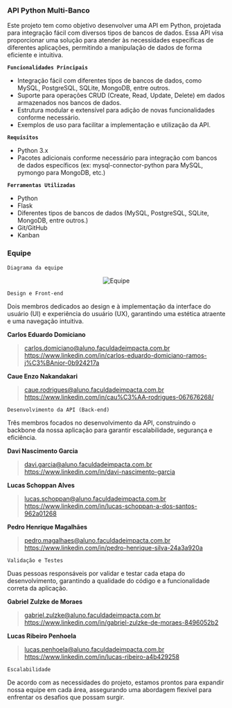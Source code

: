 ### **API Python Multi-Banco**

Este projeto tem como objetivo desenvolver uma API em Python, projetada para integração fácil com diversos tipos de bancos de dados. Essa API visa proporcionar uma solução para atender às necessidades específicas de diferentes aplicações, permitindo a manipulação de dados de forma eficiente e intuitiva.

**`Funcionalidades Principais`**

- Integração fácil com diferentes tipos de bancos de dados, como MySQL, PostgreSQL, SQLite, MongoDB, entre outros.
- Suporte para operações CRUD (Create, Read, Update, Delete) em dados armazenados nos bancos de dados.
- Estrutura modular e extensível para adição de novas funcionalidades conforme necessário.
- Exemplos de uso para facilitar a implementação e utilização da API.

**`Requisitos`**

- Python 3.x
- Pacotes adicionais conforme necessário para integração com bancos de dados específicos (ex: mysql-connector-python para MySQL, pymongo para MongoDB, etc.)

**`Ferramentas Utilizadas`**

- Python
- Flask
- Diferentes tipos de bancos de dados (MySQL, PostgreSQL, SQLite, MongoDB, entre outros.)
- Git/GitHub
- Kanban

### **Equipe**
`Diagrama da equipe`

<div align="center">
<img src="https://github.com/pedrxhenriq/API-Multi-Banco/assets/130767590/36f255ce-6550-4c9f-b391-6647e8a8a039" alt="Equipe" />
</div>

`Design e Front-end`

Dois membros dedicados ao design e à implementação da interface do usuário (UI) e experiência do usuário (UX), garantindo uma estética atraente e uma navegação intuitiva.

**Carlos Eduardo Domiciano** 

>carlos.domiciano@aluno.faculdadeimpacta.com.br
><br>
>https://www.linkedin.com/in/carlos-eduardo-domiciano-ramos-j%C3%BAnior-0b924217a

**Caue Enzo Nakandakari**

>caue.rodrigues@aluno.faculdadeimpacta.com.br
><br>
>https://www.linkedin.com/in/cau%C3%AA-rodrigues-067676268/

`Desenvolvimento da API (Back-end)`

Três membros focados no desenvolvimento da API, construindo o backbone da nossa aplicação para garantir escalabilidade, segurança e eficiência.

**Davi Nascimento Garcia**

>davi.garcia@aluno.faculdadeimpacta.com.br
><br>
>https://www.linkedin.com/in/davi-nascimento-garcia

**Lucas Schoppan Alves**

>lucas.schoppan@aluno.faculdadeimpacta.com.br
><br>
>https://www.linkedin.com/in/lucas-schoppan-a-dos-santos-962a01268

**Pedro Henrique Magalhães**

>pedro.magalhaes@aluno.faculdadeimpacta.com.br
><br>
>https://www.linkedin.com/in/pedro-henrique-silva-24a3a920a

`Validação e Testes`

Duas pessoas responsáveis por validar e testar cada etapa do desenvolvimento, garantindo a qualidade do código e a funcionalidade correta da aplicação.

**Gabriel Zulzke de Moraes**

>gabriel.zulzke@aluno.faculdadeimpacta.com.br
><br>
>https://www.linkedin.com/in/gabriel-zulzke-de-moraes-8496052b2

**Lucas Ribeiro Penhoela**

>lucas.penhoela@aluno.faculdadeimpacta.com.br
><br>
>https://www.linkedin.com/in/lucas-ribeiro-a4b429258

`Escalabilidade`

De acordo com as necessidades do projeto, estamos prontos para expandir nossa equipe em cada área, assegurando uma abordagem flexível para enfrentar os desafios que possam surgir.

